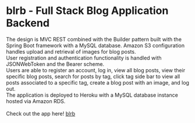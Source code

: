 # blrb - Full Stack Blog Application Backend
The design is MVC REST combined with the Builder pattern built with the Spring Boot framework with a MySQL database. Amazon S3 configuration handles upload and
retrieval of images for blog posts. 
<br>
User registration and authentication functionality is handled with JSONWebToken and the Bearer scheme. 
<br>
Users are able to register an account, log in, view all blog posts, view their specific blog posts, search for posts by tag, click tag side bar to view all posts
associated to a specific tag, create a blog post with an image, and log out. 
<br>
The application is deployed to Heroku with a MySQL database instance hosted via Amazon RDS. 
<br>
<br>
Check out the app here!
<a href="https://blog-project-frontend.herokuapp.com/home">blrb</a>
